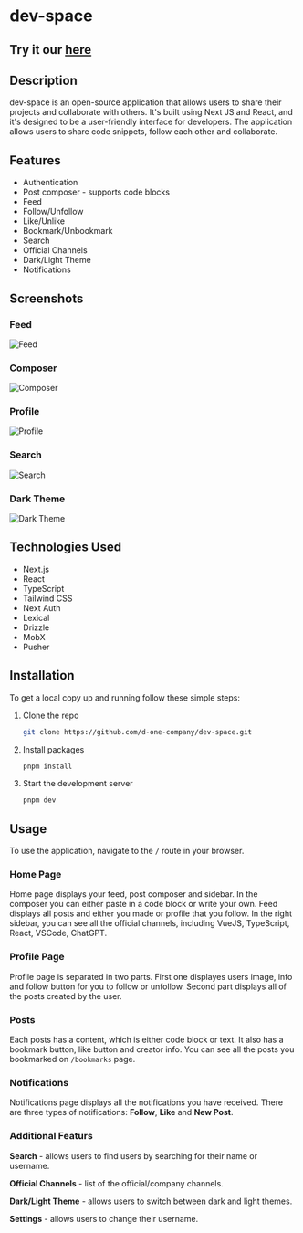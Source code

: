 # dev-space

## Try it our [here](https://devspace.d-one.design)

## Description

dev-space is an open-source application that allows users to share their projects and collaborate with others. It's built using Next JS and React, and it's designed to be a user-friendly interface for developers. The application allows users to share code snippets, follow each other and collaborate.

## Features

- Authentication
- Post composer - supports code blocks
- Feed
- Follow/Unfollow
- Like/Unlike
- Bookmark/Unbookmark
- Search
- Official Channels
- Dark/Light Theme
- Notifications

## Screenshots

### Feed

![Feed](https://utfs.io/f/24ba55b7-a4a7-4900-b663-a13e207dfbf4-1va1q.jpg)

### Composer

![Composer](https://utfs.io/f/8711461a-a342-48a2-9d29-2ba1e57684ee-9wtzvk.jpg)

### Profile

![Profile](https://utfs.io/f/238ce7c3-6ed2-416c-99d0-636b8e68cac2-5482fr.jpg)

### Search

![Search](https://utfs.io/f/f7c1df1c-d9b0-4b22-beea-4e9de7481291-ezlxzs.jpg)

### Dark Theme

![Dark Theme](https://utfs.io/f/8cbd5618-78a9-4603-b0eb-03f25b2ea938-l802ia.jpg)

## Technologies Used

- Next.js
- React
- TypeScript
- Tailwind CSS
- Next Auth
- Lexical
- Drizzle
- MobX
- Pusher

## Installation

To get a local copy up and running follow these simple steps:

1. Clone the repo

   ```bash
   git clone https://github.com/d-one-company/dev-space.git
   ```

2. Install packages

   ```bash
   pnpm install
   ```

3. Start the development server

   ```bash
   pnpm dev
   ```

## Usage

To use the application, navigate to the `/` route in your browser.

### Home Page

Home page displays your feed, post composer and sidebar. In the composer you can either paste in a code block or write your own. Feed displays all posts and either you made or profile that you follow. In the right sidebar, you can see all the official channels, including VueJS, TypeScript, React, VSCode, ChatGPT.

### Profile Page

Profile page is separated in two parts. First one displayes users image, info and follow button for you to follow or unfollow. Second part displays all of the posts created by the user.

### Posts

Each posts has a content, which is either code block or text. It also has a bookmark button, like button and creator info. You can see all the posts you bookmarked on `/bookmarks` page.

### Notifications

Notifications page displays all the notifications you have received. There are three types of notifications: **Follow**, **Like** and **New Post**.

### Additional Featurs

**Search** - allows users to find users by searching for their name or username.

**Official Channels** - list of the official/company channels.

**Dark/Light Theme** - allows users to switch between dark and light themes.

**Settings** - allows users to change their username.

